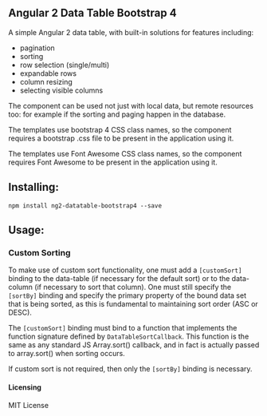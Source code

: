 ## Angular 2 Data Table Bootstrap 4

A simple Angular 2 data table, with built-in solutions for features including:

* pagination
* sorting
* row selection (single/multi)
* expandable rows
* column resizing
* selecting visible columns

The component can be used not just with local data, but remote resources too: for example if the sorting and paging happen in the database.

The templates use bootstrap 4 CSS class names, so the component requires a bootstrap .css file to be present in the application using it.

The templates use Font Awesome CSS class names, so the component requires Font Awesome to be present in the application using it.

## Installing:
`npm install ng2-datatable-bootstrap4 --save`

## Usage:

### Custom Sorting

To make use of custom sort functionality, one must add a `[customSort]` binding to the data-table (if necessary for the default sort) or to the data-column (if necessary to sort that column). One must still specify the `[sortBy]` binding and specify the primary property of the bound data set that is being sorted, as this is fundamental to maintaining sort order (ASC or DESC).

The `[customSort]` binding must bind to a function that implements the function signature defined by `DataTableSortCallback`. This function is the same as any standard JS Array.sort() callback, and in fact is actually passed to array.sort() when sorting occurs.
 
If custom sort is not required, then only the `[sortBy]` binding is necessary.

#### Licensing
MIT License
